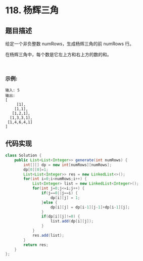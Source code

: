 # 118. 杨辉三角

## 题目描述
给定一个非负整数 numRows，生成杨辉三角的前 numRows 行。



在杨辉三角中，每个数是它左上方和右上方的数的和。

 

### 示例:
```
输入: 5
输出:
[
     [1],
    [1,1],
   [1,2,1],
  [1,3,3,1],
 [1,4,6,4,1]
]
```



## 代码实现
```Java
class Solution {
    public List<List<Integer>> generate(int numRows) {
        int[][] dp = new int[numRows][numRows];
		dp[0][0]=1;
		List<List<Integer>> res = new LinkedList<>();
		for(int i=0;i<numRows;i++) {
			List<Integer> list = new LinkedList<Integer>();
			for(int j=0;j<=i;j++) {
				if(j==0||j==i) {
					dp[i][j] = 1;
				}else {
					dp[i][j] = dp[i-1][j-1]+dp[i-1][j];
				}
				if(dp[i][j]!=0) {
					list.add(dp[i][j]);
				}
			}
            res.add(list);
		}
		return res;
    }
};
```